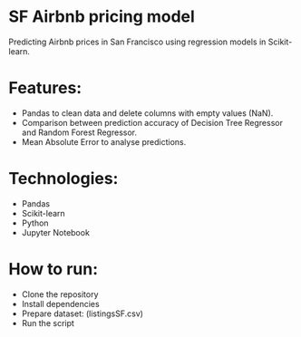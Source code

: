 # SF Airbnb pricing model
Predicting Airbnb prices in San Francisco using regression models in Scikit-learn.

# Features:
- Pandas to clean data and delete columns with empty values (NaN).
- Comparison between prediction accuracy of Decision Tree Regressor and Random Forest Regressor.
- Mean Absolute Error to analyse predictions.

# Technologies:
- Pandas
- Scikit-learn
- Python
- Jupyter Notebook

# How to run:
- Clone the repository
- Install dependencies
- Prepare dataset: (listingsSF.csv)
- Run the script

